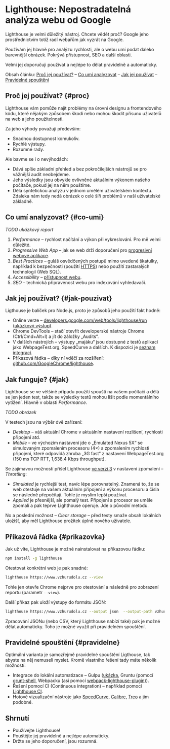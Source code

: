 # Lighthouse: Nepostradatelná analýza webu od Google

Lighthouse je velmi důležitý nástroj. Chcete vědět proč? Google jeho prostřednictvím totiž radí webařům jak vyzrát na Google.

Používám jej hlavně pro analýzu rychlosti, ale o webu umí podat daleko barevnější obrázek. Pokrývá přístupnost, SEO a další oblasti.

<!-- AdSnippet -->

Velmi jej doporučuji používat a nejlépe to dělat pravidelně a automaticky.

Obsah článku: [Proč jej používat?](#proc) – [Co umí analyzovat](#co-umi) – [Jak jej používat](#jak-pouzivat) – [Pravidelné spouštění](#pravidelne)

## Proč jej používat? {#proc}

Lighthouse vám pomůže najít problémy na úrovni designu a frontendového kódu, které nějakým způsobem škodí nebo mohou škodit přísunu uživatelů na web a jeho použitelnosti.

Za jeho výhody považuji především:

- Snadnou dostupnost komukoliv.
- Rychlé výstupy.
- Rozumné rady.

<!-- AdSnippet -->

Ale bavme se i o nevýhodách:

- Dává spíše základní přehled a bez pokročilejších nástrojů se pro vážnější audit neobejdeme.
- Jeho výsledky jsou obvykle ovlivněné aktuálním výkonem našeho počítače, pokud jej na něm pouštíme.
- Dělá syntetickou analýzu v jednom umělém uživatelském kontextu. Zdaleka nám tedy nedá obrázek o celé šíři problémů v naší uživatelské základně.


## Co umí analyzovat? {#co-umi}

*TODO ukázkový report*

1. *Performance* – rychlost načítání a výkon při vykreslování. Pro mě velmi důležité.
2. *Progressive Web App* – jak se web drží doporučení pro [progresivní webové aplikace](weby-vs-aplikace.md#progresivni-webove-aplikace).
3. *Best Practices* – guláš osvědčených postupů mimo uvedené škatulky, například k bezpečnosti (použití  [HTTPS](https.md)) nebo použití zastaralých technologií (Web SQL).
4. *Accessibility* – [přístupnost webu](https://www.vzhurudolu.cz/pristupnost).
5. *SEO* – technická připravenost webu pro indexování vyhledavači.

## Jak jej používat? {#jak-pouzivat}

Ligthouse je balíček pro Node.js, proto je způsobů jeho použítí fakt hodně:

- Online verze – [developers.google.com/web/tools/lighthouse/run](https://developers.google.com/web/tools/lighthouse/run) ([ukázkový výstup](https://builder-dot-lighthouse-ci.appspot.com/report.1536812843174.html)).
- Chrome DevTools – stačí otevřít developerské nástroje Chrome (Ctrl/Cmd+Alt+I) a jít do záložky „Audits“.
- V dalších nástrojích – výstupy „majáku“ jsou dostupné z testů aplikací jako WebpageTest.org, SpeedCurve a dalších. K dispozici je [seznam integrací](https://github.com/GoogleChrome/lighthouse#lighthouse-integrations).
- Příkazová řádka – díky ní vděčí za rozšíření: [github.com/GoogleChrome/lighthouse](https://github.com/GoogleChrome/lighthouse).


## Jak funguje? {#jak}

Lighthouse se ve většině případu použití spouští na vašem počítači a dělá se jen jeden test, takže se výsledky testů mohou lišit podle momentálního vytížení. Hlavně v oblasti *Performance*.

*TODO obrázek*

V testech jsou na výběr dvě zařízení:

- *Desktop* – váš aktuální Chrome v aktuálním nastavení rozlišení, rychlosti připojení atd.
- *Mobile* – ve výchozím nastavení jde o „Emulated Nexus 5X“ se simulovaným zpomalením procesoru (4×) a zpomalením rychlosti připojení, které odpovídá zhruba „3G fast“ z nastavení WebpageTest.org (150 ms TCP RTT, 1,638.4 Kbps throughput).

Se zajímavou možností přišel Lighthouse [ve verzi 3]( https://developers.google.com/web/updates/2018/05/lighthouse3) v nastavení zpomalení – *Throttling*:

- *Simulated* je rychlejší test, navíc lépe porovnatelný. Znamená to, že se web otestuje na vašem aktuálním připojení a výkonu procesoru a čísla se následně přepočítají. Tohle je myslím lepší používat.
- *Applied* je přesnější, ale pomalý test. Připojení a procesor se uměle zpomalí a pak teprve Lighthouse operuje. Jde o původní metodu.

No a poslední možnost – *Clear storage* – před testy smaže obsah lokálních uložišť, aby měl Lighthouse prožitek úplně nového uživatele.

## Příkazová řádka {#prikazovka}

Jak už víte, Lighthouse je možné nainstalovat na příkazovou řádku:

```bash
npm install -g lighthouse
```

Otestovat konkrétní web je pak snadné:

```bash
lighthouse https://www.vzhurudolu.cz --view
```

Tohle jen otevře Chrome nejprve pro otestování a následně pro zobrazení reportu (parametr `--view`).

Další příkaz pak uloží výstupy do formátu JSON:

```bash
lighthouse https://www.vzhurudolu.cz --output json  --output-path vzhurudolu-report.json
```

Zpracování JSONu (nebo CSV, který Lighthouse nabízí také) pak je možné dělat automaticky. Toho je možné využít při pravidelném spouštění.

## Pravidelné spouštění {#pravidelne}

Optimální varianta je samozřejmě pravidelné spouštění Ligthouse, tak abyste na něj nemuseli myslet. Kromě vlastního řešení tady máte několik možností:

- Integrace do lokální automatizace – Gulpu ([ukázka](https://github.com/GoogleChrome/lighthouse/tree/master/docs/recipes/gulp), Gruntu (pomocí [grunt-shell](https://github.com/sindresorhus/grunt-shell), Webpacku (asi pomocí [webpack-lighthouse-plugin](https://github.com/addyosmani/webpack-lighthouse-plugin))).
- Řešení pomocí CI (Continuous integration) – například pomocí [Lighthouse CI](https://github.com/ebidel/lighthouse-ci).
- Hotové vizualizační nástroje jako [SpeedCurve](https://speedcurve.com/), [Calibre](https://calibreapp.com/), [Treo](https://treo.sh/) a jim podobné.



## Shrnutí

- Používejte Lighthouse! 
- Pouštějte jej pravidelně a nejlépe automaticky.
- Držte se jeho doporučení, jsou rozumná.

<!-- AdSnippet -->
